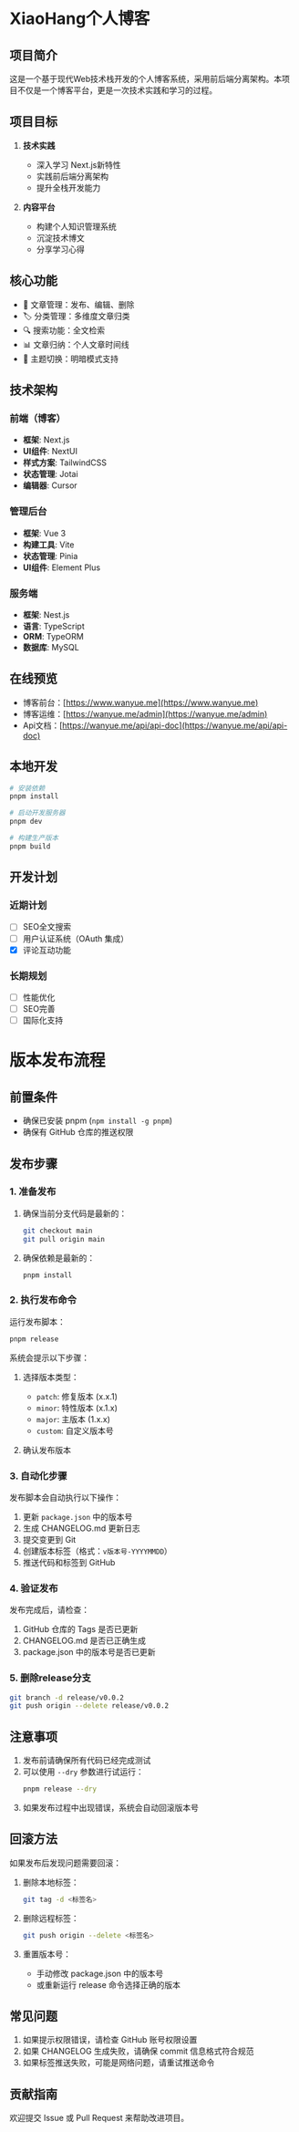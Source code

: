 # XiaoHang个人博客

## 项目简介

这是一个基于现代Web技术栈开发的个人博客系统，采用前后端分离架构。本项目不仅是一个博客平台，更是一次技术实践和学习的过程。

## 项目目标

1. **技术实践**

   - 深入学习 Next.js新特性
   - 实践前后端分离架构
   - 提升全栈开发能力

2. **内容平台**
   - 构建个人知识管理系统
   - 沉淀技术博文
   - 分享学习心得

## 核心功能

- 📝 文章管理：发布、编辑、删除
- 🏷️ 分类管理：多维度文章归类
- 🔍 搜索功能：全文检索
- 📊 文章归纳：个人文章时间线
- 🎨 主题切换：明暗模式支持

## 技术架构

### 前端（博客）

- **框架**: Next.js
- **UI组件**: NextUI
- **样式方案**: TailwindCSS
- **状态管理**: Jotai
- **编辑器**: Cursor

### 管理后台

- **框架**: Vue 3
- **构建工具**: Vite
- **状态管理**: Pinia
- **UI组件**: Element Plus

### 服务端

- **框架**: Nest.js
- **语言**: TypeScript
- **ORM**: TypeORM
- **数据库**: MySQL

## 在线预览

- 博客前台：[https://www.wanyue.me](https://www.wanyue.me)
- 博客运维：[https://wanyue.me/admin](https://wanyue.me/admin)
- Api文档：[https://wanyue.me/api/api-doc](https://wanyue.me/api/api-doc)

## 本地开发

```bash
# 安装依赖
pnpm install

# 启动开发服务器
pnpm dev

# 构建生产版本
pnpm build
```

## 开发计划

### 近期计划

- [ ] SEO全文搜索
- [ ] 用户认证系统（OAuth 集成）
- [x] 评论互动功能

### 长期规划

- [ ] 性能优化
- [ ] SEO完善
- [ ] 国际化支持

# 版本发布流程

## 前置条件

- 确保已安装 pnpm (`npm install -g pnpm`)
- 确保有 GitHub 仓库的推送权限

## 发布步骤

### 1. 准备发布

1. 确保当前分支代码是最新的：

   ```bash
   git checkout main
   git pull origin main
   ```

2. 确保依赖是最新的：
   ```bash
   pnpm install
   ```

### 2. 执行发布命令

运行发布脚本：

```bash
pnpm release
```

系统会提示以下步骤：

1. 选择版本类型：

   - `patch`: 修复版本 (x.x.1)
   - `minor`: 特性版本 (x.1.x)
   - `major`: 主版本 (1.x.x)
   - `custom`: 自定义版本号

2. 确认发布版本

### 3. 自动化步骤

发布脚本会自动执行以下操作：

1. 更新 `package.json` 中的版本号
2. 生成 CHANGELOG.md 更新日志
3. 提交变更到 Git
4. 创建版本标签（格式：`v版本号-YYYYMMDD`）
5. 推送代码和标签到 GitHub

### 4. 验证发布

发布完成后，请检查：

1. GitHub 仓库的 Tags 是否已更新
2. CHANGELOG.md 是否已正确生成
3. package.json 中的版本号是否已更新

### 5. 删除release分支

```bash
git branch -d release/v0.0.2
git push origin --delete release/v0.0.2
```

## 注意事项

1. 发布前请确保所有代码已经完成测试
2. 可以使用 `--dry` 参数进行试运行：
   ```bash
   pnpm release --dry
   ```
3. 如果发布过程中出现错误，系统会自动回滚版本号

## 回滚方法

如果发布后发现问题需要回滚：

1. 删除本地标签：

   ```bash
   git tag -d <标签名>
   ```

2. 删除远程标签：

   ```bash
   git push origin --delete <标签名>
   ```

3. 重置版本号：
   - 手动修改 package.json 中的版本号
   - 或重新运行 release 命令选择正确的版本

## 常见问题

1. 如果提示权限错误，请检查 GitHub 账号权限设置
2. 如果 CHANGELOG 生成失败，请确保 commit 信息格式符合规范
3. 如果标签推送失败，可能是网络问题，请重试推送命令

## 贡献指南

欢迎提交 Issue 或 Pull Request 来帮助改进项目。
